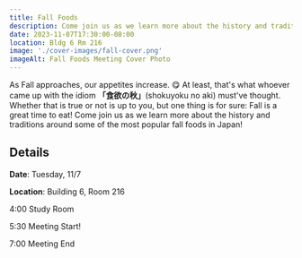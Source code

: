 ```yaml
---
title: Fall Foods
description: Come join us as we learn more about the history and traditions around some of the most popular fall foods in Japan!
date: 2023-11-07T17:30:00-08:00
location: Bldg 6 Rm 216
image: './cover-images/fall-cover.png'
imageAlt: Fall Foods Meeting Cover Photo
---
```


As Fall approaches, our appetites increase. 😋 At least, that's what whoever came up with the idiom **「食欲の秋」**(shokuyoku no aki) must've thought. Whether that is true or not is up to you, but one thing is for sure: Fall is a great time to eat! Come join us as we learn more about the history and traditions around some of the most popular fall foods in Japan!

## Details
**Date**: Tuesday, 11/7

**Location**: Building 6, Room 216

4:00    Study Room

5:30    Meeting Start!

7:00    Meeting End